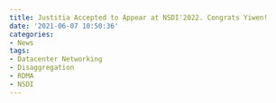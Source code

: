 ```yaml
---
title: Justitia Accepted to Appear at NSDI'2022. Congrats Yiwen!
date: '2021-06-07 10:50:36'
categories:
- News
tags:
- Datacenter Networking
- Disaggregation
- RDMA
- NSDI
---
```



